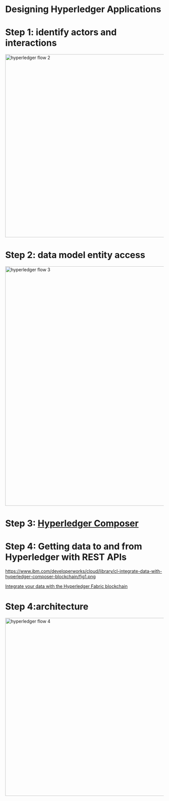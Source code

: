 # Designing Hyperledger Applications

# Step 1: identify actors and interactions

<img src="https://farm5.staticflickr.com/4603/40152936541_22d27b5869_b.jpg" width="1024" height="581" alt="hyperledger flow 2">

# Step 2: data model entity access

<img src="https://farm5.staticflickr.com/4716/39441555094_bff5750a6b_b.jpg" width="923" height="760" alt="hyperledger flow 3">

# Step 3: [Hyperledger Composer](https://composer-playground.mybluemix.net/)

# Step 4: Getting data to and from Hyperledger with REST APIs

https://www.ibm.com/developerworks/cloud/library/cl-integrate-data-with-hyperledger-composer-blockchain/fig1.png

[Integrate your data with the Hyperledger Fabric blockchain](https://www.ibm.com/developerworks/cloud/library/cl-integrate-data-with-hyperledger-composer-blockchain/index.html)


# Step 4:architecture

<img src="https://farm5.staticflickr.com/4708/40152936591_2466ba880c_b.jpg" width="1024" height="565" alt="hyperledger flow 4">


